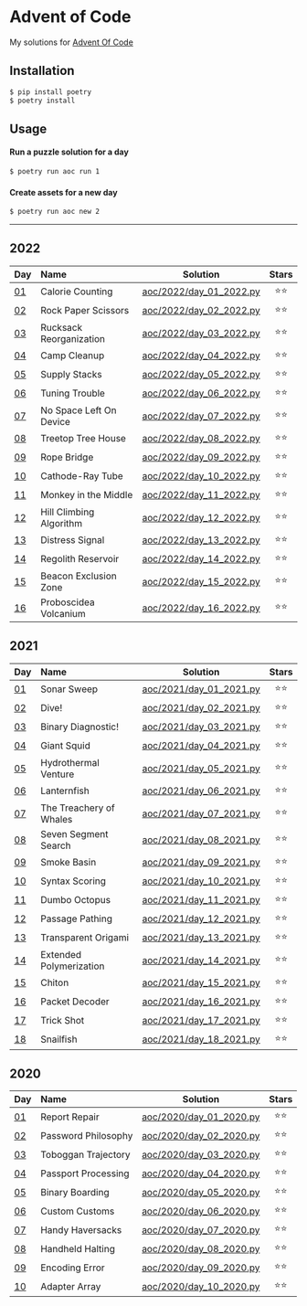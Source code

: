 # Advent of Code

My solutions for [Advent Of Code](https://adventofcode.com/)

## Installation

``` bash
$ pip install poetry
$ poetry install
```

## Usage

#### Run a puzzle solution for a day

``` bash
$ poetry run aoc run 1
```

#### Create assets for a new day

``` bash
$ poetry run aoc new 2
```

-----

## 2022

| Day                                        | Name                    |                       Solution                        | Stars |
| :----------------------------------------- | :---------------------- | :---------------------------------------------------: | :---: |
| [01](https://adventofcode.com/2022/day/1)  | Calorie Counting        | [aoc/2022/day\_01\_2022.py](/aoc/2022/day_01_2022.py) |  ⭐⭐   |
| [02](https://adventofcode.com/2022/day/2)  | Rock Paper Scissors     | [aoc/2022/day\_02\_2022.py](/aoc/2022/day_02_2022.py) |  ⭐⭐   |
| [03](https://adventofcode.com/2022/day/3)  | Rucksack Reorganization | [aoc/2022/day\_03\_2022.py](/aoc/2022/day_03_2022.py) |  ⭐⭐   |
| [04](https://adventofcode.com/2022/day/4)  | Camp Cleanup            | [aoc/2022/day\_04\_2022.py](/aoc/2022/day_04_2022.py) |  ⭐⭐   |
| [05](https://adventofcode.com/2022/day/5)  | Supply Stacks           | [aoc/2022/day\_05\_2022.py](/aoc/2022/day_05_2022.py) |  ⭐⭐   |
| [06](https://adventofcode.com/2022/day/6)  | Tuning Trouble          | [aoc/2022/day\_06\_2022.py](/aoc/2022/day_06_2022.py) |  ⭐⭐   |
| [07](https://adventofcode.com/2022/day/7)  | No Space Left On Device | [aoc/2022/day\_07\_2022.py](/aoc/2022/day_07_2022.py) |  ⭐⭐   |
| [08](https://adventofcode.com/2022/day/8)  | Treetop Tree House      | [aoc/2022/day\_08\_2022.py](/aoc/2022/day_08_2022.py) |  ⭐⭐   |
| [09](https://adventofcode.com/2022/day/9)  | Rope Bridge             | [aoc/2022/day\_09\_2022.py](/aoc/2022/day_09_2022.py) |  ⭐⭐   |
| [10](https://adventofcode.com/2022/day/10) | Cathode-Ray Tube        | [aoc/2022/day\_10\_2022.py](/aoc/2022/day_10_2022.py) |  ⭐⭐   |
| [11](https://adventofcode.com/2022/day/11) | Monkey in the Middle    | [aoc/2022/day\_11\_2022.py](/aoc/2022/day_11_2022.py) |  ⭐⭐   |
| [12](https://adventofcode.com/2022/day/12) | Hill Climbing Algorithm | [aoc/2022/day\_12\_2022.py](/aoc/2022/day_12_2022.py) |  ⭐⭐   |
| [13](https://adventofcode.com/2022/day/13) | Distress Signal         | [aoc/2022/day\_13\_2022.py](/aoc/2022/day_13_2022.py) |  ⭐⭐   |
| [14](https://adventofcode.com/2022/day/14) | Regolith Reservoir      | [aoc/2022/day\_14\_2022.py](/aoc/2022/day_14_2022.py) |  ⭐⭐   |
| [15](https://adventofcode.com/2022/day/15) | Beacon Exclusion Zone   | [aoc/2022/day\_15\_2022.py](/aoc/2022/day_15_2022.py) |  ⭐⭐   |
| [16](https://adventofcode.com/2022/day/16) | Proboscidea Volcanium   | [aoc/2022/day\_16\_2022.py](/aoc/2022/day_16_2022.py) |  ⭐⭐   |

## 2021

| Day                                        | Name                    |                       Solution                        | Stars |
| :----------------------------------------- | :---------------------- | :---------------------------------------------------: | :---: |
| [01](https://adventofcode.com/2021/day/1)  | Sonar Sweep             | [aoc/2021/day\_01\_2021.py](/aoc/2021/day_01_2021.py) |  ⭐⭐   |
| [02](https://adventofcode.com/2021/day/2)  | Dive\!                  | [aoc/2021/day\_02\_2021.py](/aoc/2021/day_02_2021.py) |  ⭐⭐   |
| [03](https://adventofcode.com/2021/day/3)  | Binary Diagnostic\!     | [aoc/2021/day\_03\_2021.py](/aoc/2021/day_03_2021.py) |  ⭐⭐   |
| [04](https://adventofcode.com/2021/day/4)  | Giant Squid             | [aoc/2021/day\_04\_2021.py](/aoc/2021/day_04_2021.py) |  ⭐⭐   |
| [05](https://adventofcode.com/2021/day/5)  | Hydrothermal Venture    | [aoc/2021/day\_05\_2021.py](/aoc/2021/day_05_2021.py) |  ⭐⭐   |
| [06](https://adventofcode.com/2021/day/6)  | Lanternfish             | [aoc/2021/day\_06\_2021.py](/aoc/2021/day_06_2021.py) |  ⭐⭐   |
| [07](https://adventofcode.com/2021/day/7)  | The Treachery of Whales | [aoc/2021/day\_07\_2021.py](/aoc/2021/day_07_2021.py) |  ⭐⭐   |
| [08](https://adventofcode.com/2021/day/8)  | Seven Segment Search    | [aoc/2021/day\_08\_2021.py](/aoc/2021/day_08_2021.py) |  ⭐⭐   |
| [09](https://adventofcode.com/2021/day/9)  | Smoke Basin             | [aoc/2021/day\_09\_2021.py](/aoc/2021/day_09_2021.py) |  ⭐⭐   |
| [10](https://adventofcode.com/2021/day/10) | Syntax Scoring          | [aoc/2021/day\_10\_2021.py](/aoc/2021/day_10_2021.py) |  ⭐⭐   |
| [11](https://adventofcode.com/2021/day/11) | Dumbo Octopus           | [aoc/2021/day\_11\_2021.py](/aoc/2021/day_11_2021.py) |  ⭐⭐   |
| [12](https://adventofcode.com/2021/day/12) | Passage Pathing         | [aoc/2021/day\_12\_2021.py](/aoc/2021/day_12_2021.py) |  ⭐⭐   |
| [13](https://adventofcode.com/2021/day/13) | Transparent Origami     | [aoc/2021/day\_13\_2021.py](/aoc/2021/day_13_2021.py) |  ⭐⭐   |
| [14](https://adventofcode.com/2021/day/14) | Extended Polymerization | [aoc/2021/day\_14\_2021.py](/aoc/2021/day_14_2021.py) |  ⭐⭐   |
| [15](https://adventofcode.com/2021/day/15) | Chiton                  | [aoc/2021/day\_15\_2021.py](/aoc/2021/day_15_2021.py) |  ⭐⭐   |
| [16](https://adventofcode.com/2021/day/16) | Packet Decoder          | [aoc/2021/day\_16\_2021.py](/aoc/2021/day_16_2021.py) |  ⭐⭐   |
| [17](https://adventofcode.com/2021/day/17) | Trick Shot              | [aoc/2021/day\_17\_2021.py](/aoc/2021/day_17_2021.py) |  ⭐⭐   |
| [18](https://adventofcode.com/2021/day/18) | Snailfish               | [aoc/2021/day\_18\_2021.py](/aoc/2021/day_18_2021.py) |  ⭐⭐   |

## 2020

| Day                                        | Name                |                       Solution                        | Stars |
| :----------------------------------------- | :------------------ | :---------------------------------------------------: | :---: |
| [01](https://adventofcode.com/2020/day/1)  | Report Repair       | [aoc/2020/day\_01\_2020.py](/aoc/2020/day_01_2020.py) |  ⭐⭐   |
| [02](https://adventofcode.com/2020/day/2)  | Password Philosophy | [aoc/2020/day\_02\_2020.py](/aoc/2020/day_02_2020.py) |  ⭐⭐   |
| [03](https://adventofcode.com/2020/day/3)  | Toboggan Trajectory | [aoc/2020/day\_03\_2020.py](/aoc/2020/day_03_2020.py) |  ⭐⭐   |
| [04](https://adventofcode.com/2020/day/4)  | Passport Processing | [aoc/2020/day\_04\_2020.py](/aoc/2020/day_04_2020.py) |  ⭐⭐   |
| [05](https://adventofcode.com/2020/day/5)  | Binary Boarding     | [aoc/2020/day\_05\_2020.py](/aoc/2020/day_05_2020.py) |  ⭐⭐   |
| [06](https://adventofcode.com/2020/day/6)  | Custom Customs      | [aoc/2020/day\_06\_2020.py](/aoc/2020/day_06_2020.py) |  ⭐⭐   |
| [07](https://adventofcode.com/2020/day/7)  | Handy Haversacks    | [aoc/2020/day\_07\_2020.py](/aoc/2020/day_07_2020.py) |  ⭐⭐   |
| [08](https://adventofcode.com/2020/day/8)  | Handheld Halting    | [aoc/2020/day\_08\_2020.py](/aoc/2020/day_08_2020.py) |  ⭐⭐   |
| [09](https://adventofcode.com/2020/day/9)  | Encoding Error      | [aoc/2020/day\_09\_2020.py](/aoc/2020/day_09_2020.py) |  ⭐⭐   |
| [10](https://adventofcode.com/2020/day/10) | Adapter Array       | [aoc/2020/day\_10\_2020.py](/aoc/2020/day_10_2020.py) |  ⭐⭐   |
